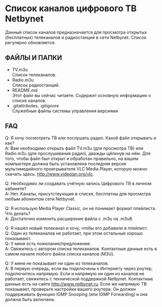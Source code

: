 # Список каналов цифрового ТВ Netbynet
Данный список каналов предназначается для просмотра открытых (бесплатных) телеканалов и радиостанций в сети Netbynet. Список регулярно обновляется.

## ФАЙЛЫ И ПАПКИ
* TV.m3u  
Список телеканалов.
* Radio.m3u  
Список радиостанций.
* README.md  
Этот файл вы сейчас читаете. Содержит основную информацию о списке каналов.
* .gitattributes, .gitignore  
Служебные файлы системы управления версиями

##  FAQ
Q: Я хочу посмотреть ТВ или послушать радио. Какой файл открывать и как?  
A: Вам необходимо открыть файл TV.m3u (для просмотра ТВ) или Radio.m3u (для прослушивания радио), дважды щёлкнув на нём. Для того, чтобы файл был открыт и обработан правильно, на вашем компьютере должна быть установлена последняя версия мультимедийного проигрывателя VLC Media Player, которую можно скачать здесь: http://www.videolan.org/vlc.

Q: Необходимо ли создавать учётную запись Цифрового ТВ в личном кабинете?  
A: Нет. Каналы, присутствующие в списке, бесплатны для просмотра любым абонентом сети Netbynet.

Q: Я использую Media Player Classic, он не понимает формат плейлиста. Что делать?  
A: Достаточно изменить расширение файла с .m3u на .m3u8.

Q: Я нашёл новый телеканал и хочу, чтобы его добавили в плейлист.  
Q: Один из телеканалов не работает, при этом остальные хорошо показывают.  
Q: У меня есть пожелание/предложение.  
A: Свяжитесь с автором списка телеканалов. Контактные данные есть в самом начале любого файла списка каналов (M3U).

Q: У меня не показывает ни один из телеканалов.  
A: В первую очередь, если вы подключены к Интернету через роутер, подключитесь напрямую. Если и напрямую ни один из каналов не работает, свяжитесь с технической поддержкой Netbynet. Контактные данные есть на сайте http://www.netbynet.ru. Если же напрямую ТВ показывает, проверьте настройки вашего роутера. Он должен поддерживать функцию IGMP Snooping (или IGMP Forwarding) и она должна быть включена.

